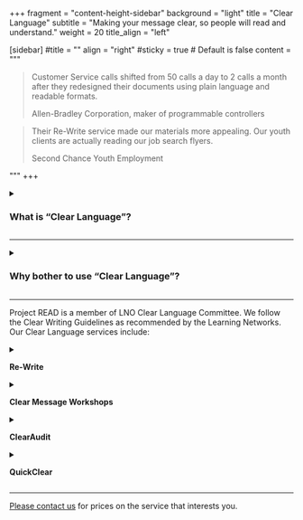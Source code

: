 +++
fragment = "content-height-sidebar"
background = "light"
title = "Clear Language"
subtitle = "Making your message clear, so people will read and understand."
weight = 20
title_align = "left"

[sidebar]
  #title = ""
  align = "right"
  #sticky = true # Default is false
  content = """
  
> Customer Service calls shifted from 50 calls a day to 2 calls a month after they redesigned their documents using plain language and readable formats.  
>  
> Allen-Bradley Corporation, maker of programmable controllers 
  
    
  
> Their Re-Write service made our materials more appealing. Our youth clients are actually reading our job search flyers.  
>  
> Second Chance Youth Employment  

"""
+++

<details>
    
<summary>
    
### What is “Clear Language”?  

</summary>

Clear or Plain Language is a method of presenting information so it is easy for everyone to read and understand.  

- It considers how the document looks as well as what it says.  
- It aids comprehension and understanding.  
- It is focused on the reader not the writer.  
- It is logical and well-planned.  
- It is useful for conveying any message in any medium. 
  
Clear Language means your reader never has to say – “Huh?!”  

</details>

***

<details>
    
<summary>
    
### Why bother to use “Clear Language”?  

</summary>

 
- Saves time and money  
- Makes your product or service information easier to read and use  
- Ensures accessibility – vital information is understood by all  
- Helps your organization meet the AODA Standards (Accessibility for Ontarians with Disabilities Act)  
- Lessens training costs and down-time while increasing productivity and safety  
- Focuses and clarifies key messages  

</details>

 
***


Project READ is a member of LNO Clear Language Committee.  We follow the Clear Writing Guidelines as recommended by the Learning Networks. Our Clear Language services include:

<details>

<summary>

**Re-Write**  

</summary>

This consultation service provides both expert advice and complete re-writes (language and design) on documents of any length. We have trained and certified Clear Language Consultants with over 20 years experience.  

</details>

<details>

<summary>
  
**Clear Message Workshops**  

</summary>

We can provide workshops (minimum of 2 hours) to staff groups about the basic principles of clear language. In turn, your staff can apply those principles to in-house documents. These workshops are delivered by certified Clear Language Consultants.  
 
</details> 

<details>

<summary>
    
**ClearAudit**  
    
</summary>

We visit your organization and perform a detailed review of all signage, display boards, materials and brochures. We will provide a complete report on how to make your company more “clear” to the public and consumers.

</details> 

<details>

<summary>
  
**QuickClear**

</summary>

Consultations for charitable agencies. We can review documents (maximum of 2 pages) and provide expert clear language advice. Maximum free consultation is one hour.  
  
</details>

 
***

  
[Please contact us](/about/contact/) for prices on the service that interests you.


